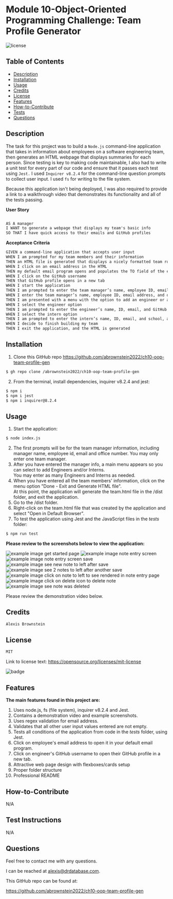 # Module 10-Object-Oriented Programming Challenge: Team Profile Generator
![license](https://img.shields.io/badge/license-MIT-black)
## Table of Contents

- [Description](#description)
- [Installation](#installation)
- [Usage](#usage)
- [Credits](#credits)
- [License](#license)
- [Features](#features)
- [How-to-Contribute](#how-to-contribute)
- [Tests](#test-instructions)
- [Questions](#questions)

## Description
The task for this project was to build a `Node.js` command-line application that takes in information about employees on a software engineering team, then generates an HTML webpage that displays summaries for each person. Since testing is key to making code maintainable, I also had to write a unit test for every part of our code and ensure that it passes each test using `Jest.` I used `Inquirer v8.2.4` for the command-line question prompts to collect user input.  I used `fs` for writing to the file system.

Because this application isn't being deployed, I was also required to provide a link to a walkthrough video that demonstrates its functionality and all of the tests passing. 


**User Story**

```md

AS A manager
I WANT to generate a webpage that displays my team's basic info
SO THAT I have quick access to their emails and GitHub profiles

```

**Acceptance Criteria**

```md
GIVEN a command-line application that accepts user input
WHEN I am prompted for my team members and their information
THEN an HTML file is generated that displays a nicely formatted team roster based on user input
WHEN I click on an email address in the HTML
THEN my default email program opens and populates the TO field of the email with the address
WHEN I click on the GitHub username
THEN that GitHub profile opens in a new tab
WHEN I start the application
THEN I am prompted to enter the team manager’s name, employee ID, email address, and office number
WHEN I enter the team manager’s name, employee ID, email address, and office number
THEN I am presented with a menu with the option to add an engineer or an intern or to finish building my team
WHEN I select the engineer option
THEN I am prompted to enter the engineer’s name, ID, email, and GitHub username, and I am taken back to the menu
WHEN I select the intern option
THEN I am prompted to enter the intern’s name, ID, email, and school, and I am taken back to the menu
WHEN I decide to finish building my team
THEN I exit the application, and the HTML is generated

```

## Installation
1. Clone this GitHub repo https://github.com/abrownstein2022/ch10-oop-team-profile-gen
<!-- Check out the gh cli tool from github -->
```bash
$ gh repo clone /abrownstein2022/ch10-oop-team-profile-gen
```
2. From the terminal, install dependencies, inquirer v8.2.4 and jest:

```bash
$ npm i
$ npm i jest
$ npm i inquirer@8.2.4
```

## Usage

1. Start the application:
```bash
$ node index.js
```
2. The first prompts will be for the team manager information, including manager name, employee id, email and 
office number.  You may only enter one team manager.
3. After you have entered the manager info, a main menu appears so you can select to add Engineers and/or Interns.  
You may enter as many Engineers and Interns as needed.
4. When you have entered all the team members' information, click on the menu option "Done - Exit and Generate HTML file".  
At this point, the application will generate the team.html file in the /dist folder, and exit the application.
5. Go to the /dist folder.
6. Right-click on the team.html file that was created by the application and select "Open in Default Browser". 
7. To test the application using Jest and the JavaScript files in the _tests_ folder:
```bash
$ npm run test 
```

**Please review to the screenshots below to view the application:**

![example image get started page](./assets/images/ch11-express-screen1-get-started-pg.jpg)
![example image note entry screen](./assets/images/ch11-express-screen2-note-entry-screen.jpg)
![example image note entry screen save](./assets/images/ch11-express-screen3-note-entry-screen-save.jpg)
![example image see new note to left after save](./assets/images/ch11-express-screen4-note-to-left-after-save.jpg)
![example image see 2 notes to left after another save](./assets/images/ch11-express-screen5-notes-to-left-after-save.jpg)
![example image click on note to left to see rendered in note entry page](./assets/images/ch11-express-screen6-click-on-note-to-left-to-see-on-right.jpg)
![example image click on delete icon to delete note](./assets/images/ch11-express-screen7-click-on-delete.jpg)
![example image see note was deleted](./assets/images/ch11-express-screen8-after-delete.jpg)

Please review the demonstration video below.



## Credits

```md
Alexis Brownstein
```

## License

 ```md
 MIT 
```

Link to license text:
https://opensource.org/licenses/mit-license


![badge](https://img.shields.io/badge/license-mit-black)


## Features

<!-- 
# h1
###### h6
**bold**
*italic*
_underline_

| key | value |
|-|-|
| name | 'bob' |


- list
- items

1. numberd
1. list
1. all ones - auttomatic numbering
Feattures for *future* development
 -->
**The main features found in this project are:**<br>
1. Uses node.js, fs (file system), inquirer v8.2.4 and Jest.
1. Contains a demonstration video and example screenshots.
1. Uses regex validation for email address.
1. Validates that all other user input values entered are not empty.
1. Tests all conditions of the application from code in the _tests_ folder, using Jest.
1. Click on employee's email address to open it in your default email program.
1. Click on engineer's GitHub username to open their GitHub profile in a new tab.
1. Attractive web page design with flexboxes/cards setup
1. Proper folder structure 
1. Professional README

## How-to-Contribute

N/A

## Test Instructions

N/A

## Questions

Feel free to contact me with any questions.

I can be reached at alexis@drdatabase.com.

This GitHub repo can be found at:
  
https://github.com/abrownstein2022/ch10-oop-team-profile-gen
 


